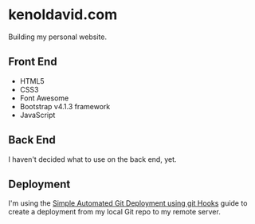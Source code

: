 # kenoldavid.com

Building my personal website.

Front End
---------
- HTML5
- CSS3
- Font Awesome
- Bootstrap v4.1.3 framework
- JavaScript  

Back End
--------
I haven't decided what to use on the back end, yet.

Deployment
--------
I'm using the [Simple Automated Git Deployment using git Hooks](https://gist.github.com/noelboss/3fe13927025b89757f8fb12e9066f2fa) guide to create a deployment from my local Git repo to my remote server.